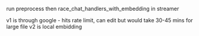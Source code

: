 run preprocess then race_chat_handlers_with_embedding in streamer

v1 is through google - hits rate limit, can edit but would take 30-45 mins for large file
v2 is local embidding